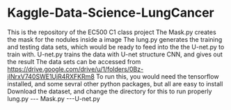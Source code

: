 # Kaggle-Data-Science-LungCancer
This is the repository of the EC500 C1 class project
The Mask.py creates the mask for the nodules inside a image 
The lung.py generates the training and testing data sets, which would be ready to feed into the the U-net.py to train with.
U-net.py trains the data with U-net structure CNN, and gives out the result
The data sets can be accessed from https://drive.google.com/drive/u/1/folders/0Bz-jINrxV740SWE1UjR4RXFKRm8
To run this, you would need the tensorflow installed, and some sevral other python packages, but all are easy to install
Download the dataset, and change the directory for this to run properly
lung.py --- Mask.py ---U-net.py
